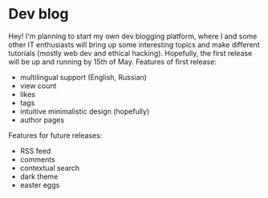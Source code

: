 # Dev blog

Hey! I'm planning to start my own dev blogging platform, where I and some other IT enthusiasts will bring up some interesting topics and make different tutorials (mostly web dev and ethical hacking). 
Hopefully, the first release will be up and running by 15th of May.
Features of first release:
 - multilingual support (English, Russian)
 - view count
 - likes
 - tags 
 - intuitive minimalistic design (hopefully)
 - author pages

Features for future releases:
 - RSS feed
 - comments
 - contextual search
 - dark theme
 - easter eggs
